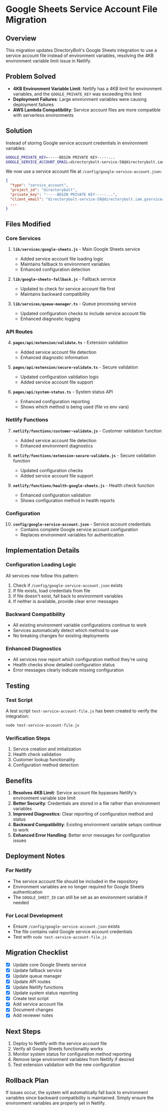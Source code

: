 # Google Sheets Service Account File Migration

## Overview
This migration updates DirectoryBolt's Google Sheets integration to use a service account file instead of environment variables, resolving the 4KB environment variable limit issue in Netlify.

## Problem Solved
- **4KB Environment Variable Limit**: Netlify has a 4KB limit for environment variables, and the `GOOGLE_PRIVATE_KEY` was exceeding this limit
- **Deployment Failures**: Large environment variables were causing deployment failures
- **AWS Lambda Compatibility**: Service account files are more compatible with serverless environments

## Solution
Instead of storing Google service account credentials in environment variables:
```bash
GOOGLE_PRIVATE_KEY=-----BEGIN PRIVATE KEY-----...
GOOGLE_SERVICE_ACCOUNT_EMAIL=directorybolt-service-58@directorybolt.iam.gserviceaccount.com
```

We now use a service account file at `/config/google-service-account.json`:
```json
{
  "type": "service_account",
  "project_id": "directorybolt",
  "private_key": "-----BEGIN PRIVATE KEY-----...",
  "client_email": "directorybolt-service-58@directorybolt.iam.gserviceaccount.com",
  ...
}
```

## Files Modified

### Core Services
1. **`lib/services/google-sheets.js`** - Main Google Sheets service
   - Added service account file loading logic
   - Maintains fallback to environment variables
   - Enhanced configuration detection

2. **`lib/google-sheets-fallback.js`** - Fallback service
   - Updated to check for service account file first
   - Maintains backward compatibility

3. **`lib/services/queue-manager.ts`** - Queue processing service
   - Updated configuration checks to include service account file
   - Enhanced diagnostic logging

### API Routes
4. **`pages/api/extension/validate.ts`** - Extension validation
   - Added service account file detection
   - Enhanced diagnostic information

5. **`pages/api/extension/secure-validate.ts`** - Secure validation
   - Updated configuration validation logic
   - Added service account file support

6. **`pages/api/system-status.ts`** - System status API
   - Enhanced configuration reporting
   - Shows which method is being used (file vs env vars)

### Netlify Functions
7. **`netlify/functions/customer-validate.js`** - Customer validation function
   - Added service account file detection
   - Enhanced environment diagnostics

8. **`netlify/functions/extension-secure-validate.js`** - Secure validation function
   - Updated configuration checks
   - Added service account file support

9. **`netlify/functions/health-google-sheets.js`** - Health check function
   - Enhanced configuration validation
   - Shows configuration method in health reports

### Configuration
10. **`config/google-service-account.json`** - Service account credentials
    - Contains complete Google service account configuration
    - Replaces environment variables for authentication

## Implementation Details

### Configuration Loading Logic
All services now follow this pattern:
1. Check if `/config/google-service-account.json` exists
2. If file exists, load credentials from file
3. If file doesn't exist, fall back to environment variables
4. If neither is available, provide clear error messages

### Backward Compatibility
- All existing environment variable configurations continue to work
- Services automatically detect which method to use
- No breaking changes for existing deployments

### Enhanced Diagnostics
- All services now report which configuration method they're using
- Health checks show detailed configuration status
- Error messages clearly indicate missing configuration

## Testing

### Test Script
A test script `test-service-account-file.js` has been created to verify the integration:
```bash
node test-service-account-file.js
```

### Verification Steps
1. Service creation and initialization
2. Health check validation
3. Customer lookup functionality
4. Configuration method detection

## Benefits

1. **Resolves 4KB Limit**: Service account file bypasses Netlify's environment variable size limit
2. **Better Security**: Credentials are stored in a file rather than environment variables
3. **Improved Diagnostics**: Clear reporting of configuration method and status
4. **Backward Compatibility**: Existing environment variable setups continue to work
5. **Enhanced Error Handling**: Better error messages for configuration issues

## Deployment Notes

### For Netlify
- The service account file should be included in the repository
- Environment variables are no longer required for Google Sheets authentication
- The `GOOGLE_SHEET_ID` can still be set as an environment variable if needed

### For Local Development
- Ensure `/config/google-service-account.json` exists
- The file contains valid Google service account credentials
- Test with `node test-service-account-file.js`

## Migration Checklist

- [x] Update core Google Sheets service
- [x] Update fallback service
- [x] Update queue manager
- [x] Update API routes
- [x] Update Netlify functions
- [x] Update system status reporting
- [x] Create test script
- [x] Add service account file
- [x] Document changes
- [x] Add reviewer notes

## Next Steps

1. Deploy to Netlify with the service account file
2. Verify all Google Sheets functionality works
3. Monitor system status for configuration method reporting
4. Remove large environment variables from Netlify if desired
5. Test extension validation with the new configuration

## Rollback Plan

If issues occur, the system will automatically fall back to environment variables since backward compatibility is maintained. Simply ensure the environment variables are properly set in Netlify.